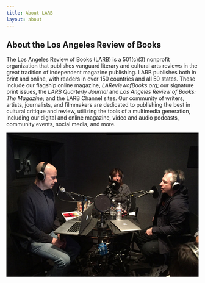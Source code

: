 ```yaml
---
title: About LARB
layout: about
---
```


## About the Los Angeles Review of Books

The Los Angeles Review of Books (LARB) is a 501(c)(3) nonprofit organization
that publishes vanguard literary and cultural arts reviews in the great
tradition of independent magazine publishing. LARB publishes both in print and
online, with readers in over 150 countries and all 50 states. These include our
flagship online magazine, _LAReviewofBooks.org_; our signature print issues, the
_LARB Quarterly Journal_ and _Los Angeles Review of Books: The Magazine_; and
the LARB Channel sites. Our community of writers, artists, journalists, and
filmmakers are dedicated to publishing the best in cultural critique and review,
utilizing the tools of a multimedia generation, including our digital and online
magazine, video and audio podcasts, community events, social media, and more.

![](assets/images/larb-studio.jpg)
